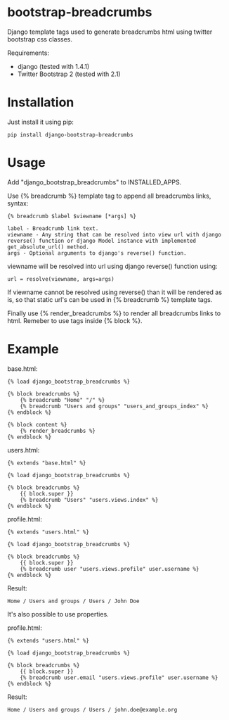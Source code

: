 bootstrap-breadcrumbs
=====================

Django template tags used to generate breadcrumbs html using twitter bootstrap css classes.

Requirements:

  * django (tested with 1.4.1)
  * Twitter Bootstrap 2 (tested with 2.1)

Installation
============

Just install it using pip:

    pip install django-bootstrap-breadcrumbs

Usage
=====

Add "django_bootstrap_breadcrumbs" to INSTALLED_APPS.

Use {% breadcrumb %} template tag to append all breadcrumbs links, syntax:

    {% breadcrumb $label $viewname [*args] %}

    label - Breadcrumb link text.
    viewname - Any string that can be resolved into view url with django reverse() function or django Model instance with implemented get_absolute_url() method.
    args - Optional arguments to django's reverse() function.

viewname will be resolved into url using django reverse() function using:

    url = resolve(viewname, args=args)

If viewname cannot be resolved using reverse() than it will be rendered as is, so that static
url's can be used in {% breadcrumb %} template tags.

Finally use {% render_breadcrumbs %} to render all breadcrumbs links to html.
Remeber to use tags inside {% block %}.

Example
=======

base.html:

    {% load django_bootstrap_breadcrumbs %}

    {% block breadcrumbs %}
        {% breadcrumb "Home" "/" %}
        {% breadcrumb "Users and groups" "users_and_groups_index" %}
    {% endblock %}

    {% block content %}
        {% render_breadcrumbs %}
    {% endblock %}

users.html:

    {% extends "base.html" %}

    {% load django_bootstrap_breadcrumbs %}

    {% block breadcrumbs %}
        {{ block.super }}
        {% breadcrumb "Users" "users.views.index" %}
    {% endblock %}

profile.html:

    {% extends "users.html" %}

    {% load django_bootstrap_breadcrumbs %}

    {% block breadcrumbs %}
        {{ block.super }}
        {% breadcrumb user "users.views.profile" user.username %}
    {% endblock %}

Result:

    Home / Users and groups / Users / John Doe

It's also possible to use properties.

profile.html:

    {% extends "users.html" %}

    {% load django_bootstrap_breadcrumbs %}

    {% block breadcrumbs %}
        {{ block.super }}
        {% breadcrumb user.email "users.views.profile" user.username %}
    {% endblock %}

Result:

    Home / Users and groups / Users / john.doe@example.org
